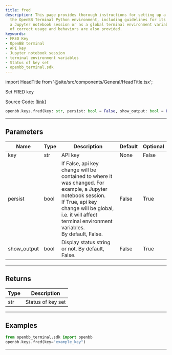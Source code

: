 ```yaml
---
title: fred
description: This page provides thorough instructions for setting up a FRED key in
  the OpenBB Terminal Python environment, including guidelines for its use within
  a Jupyter notebook session or as a global terminal environment variable. Examples
  of correct usage and behaviors are also provided.
keywords:
- FRED Key
- OpenBB terminal
- API key
- Jupyter notebook session
- terminal environment variables
- Status of key set
- openbb_terminal.sdk
---
```


import HeadTitle from '@site/src/components/General/HeadTitle.tsx';

<HeadTitle title="keys.fred - Reference | OpenBB SDK Docs" />

Set FRED key

Source Code: [[link](https://github.com/OpenBB-finance/OpenBB/tree/main/openbb_terminal/keys_model.py#L548)]

```python
openbb.keys.fred(key: str, persist: bool = False, show_output: bool = False)
```

---

## Parameters

| Name | Type | Description | Default | Optional |
| ---- | ---- | ----------- | ------- | -------- |
| key | str | API key | None | False |
| persist | bool | If False, api key change will be contained to where it was changed. For example, a Jupyter notebook session.<br/>If True, api key change will be global, i.e. it will affect terminal environment variables.<br/>By default, False. | False | True |
| show_output | bool | Display status string or not. By default, False. | False | True |


---

## Returns

| Type | Description |
| ---- | ----------- |
| str | Status of key set |
---

## Examples

```python
from openbb_terminal.sdk import openbb
openbb.keys.fred(key="example_key")
```

---
